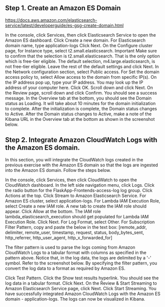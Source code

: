 ## Step 1. Create an Amazon ES Domain
https://docs.aws.amazon.com/elasticsearch-service/latest/developerguide/es-gsg-create-domain.html

In the console, click Services, then click Elasticsearch Service to open the Amazon ES dashboard.
Click Create a new domain.
For Elasticsearch domain name, type application-logs
Click Next.
On the Configure cluster page, for Instance type, select t2.small.elasticsearch. 
Important Make sure to confirm that the selection is t2.small.elasticsearch. That is the only option which is free-tier eligible. The default selection, m4.large.elasticsearch, is not free-tier eligible.
Leave the rest of the default settings and click Next.
In the Network configuration section, select Public access.
For Set the domain access policy to, select Allow access to the domain from specific IP(s).
On the IP address pop up, type your IP address. You may look up the IP address of your computer here.
Click OK.
Scroll down and click Next.
On the Review page, scroll down and click Confirm. You should see a success message.
In the Overview tab at the bottom, you should see the Domain status as Loading. It will take about 10 minutes for the domain initialization to complete. After the initialization is complete, the Domain status changes to Active.
After the Domain status changes to Active, make a note of the Kibana URL in the Overview tab at the bottom as shown in the screenshot below.

## Step 2. Integrate Amazon CloudWatch Logs with the Amazon ES domain.
In this section, you will integrate the CloudWatch logs created in the previous exercise with the Amazon ES domain so that the logs are ingested into the Amazon ES domain. Follow the steps below.

In the console, click Services, then click CloudWatch to open the CloudWatch dashboard.
In the left side navigation menu, click Logs.
Click the radio button for the FlaskApp-Frontends-access-log log group.
Click Actions at the top.
Click Stream to Amazon Elasticsearch Service.
For Amazon ES cluster, select application-logs.
For Lambda IAM Execution Role, select Create a new IAM role. A new tab to create the IAM role should appear.
Click Allow at the bottom. The IAM role lambda_elasticsearch_execution should get populated for Lambda IAM Execution Role.
Click Next.
For Log Format, select Other.
For Subscription Filter Pattern, copy and paste the below in the text box:
[remote_addr, delimiter, remote_user, timestamp, request, status, body_bytes_sent, http_referrer, http_user_agent, http_x_forwarded_for]

The filter pattern is used to parse the logs coming from Amazon CloudWatch Logs to a tabular format with columns as specified in the pattern above. Notice that, in the log data, the logs are delimited by a '-' symbol. Refer to the screenshot below. By specifying the filter pattern, you convert the log data to a format as required by Amazon ES.

Click Test Pattern.
Click the Show test results hyperlink. You should see the log data in a tabular format.
Click Next.
On the Review & Start Streaming to Amazon Elasticsearch Service page, click Next.
Click Start Streaming.
You have successfully integrated Amazon CloudWatch Logs with the Amazon ES domain - application-logs. The logs can now be visualized in Kibana.






